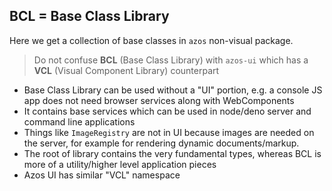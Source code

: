 ## BCL = Base Class Library

Here we get a collection of base classes in `azos` non-visual package.

> Do not confuse **BCL** (Base Class Library) with `azos-ui` which has a **VCL** (Visual Component Library) counterpart

- Base Class Library can be used without a "UI" portion, e.g. a console JS app  does not need browser services along with WebComponents
- It contains base services which can be used in node/deno server and command line applications
- Things like `ImageRegistry` are not in UI because images are needed on the server, for example for rendering dynamic documents/markup.
- The root of library contains the very fundamental types, whereas BCL is more of a utility/higher level application pieces
- Azos UI has similar "VCL" namespace
